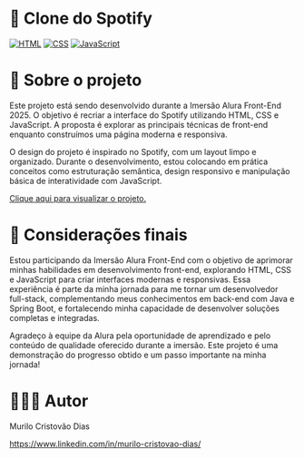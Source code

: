 # 🎵 Clone do Spotify
[![HTML](https://img.shields.io/badge/HTML-%23E34F26.svg?logo=html5&logoColor=white)](#)
[![CSS](https://img.shields.io/badge/CSS-1572B6?logo=css3&logoColor=fff)](#)
[![JavaScript](https://img.shields.io/badge/JavaScript-F7DF1E?logo=javascript&logoColor=000)](#)


# 📝 Sobre o projeto
Este projeto está sendo desenvolvido durante a Imersão Alura Front-End 2025. O objetivo é recriar a interface do Spotify utilizando HTML, CSS e JavaScript. A proposta é explorar as principais técnicas de front-end enquanto construímos uma página moderna e responsiva.

O design do projeto é inspirado no Spotify, com um layout limpo e organizado. Durante o desenvolvimento, estou colocando em prática conceitos como estruturação semântica, design responsivo e manipulação básica de interatividade com JavaScript.

<a href="https://murilodias03.github.io/spotify-imersao-alura/" target="_blank" rel="external">Clique aqui para visualizar o projeto.</a>

# 🐢 Considerações finais
Estou participando da Imersão Alura Front-End com o objetivo de aprimorar minhas habilidades em desenvolvimento front-end, explorando HTML, CSS e JavaScript para criar interfaces modernas e responsivas. Essa experiência é parte da minha jornada para me tornar um desenvolvedor full-stack, complementando meus conhecimentos em back-end com Java e Spring Boot, e fortalecendo minha capacidade de desenvolver soluções completas e integradas.

Agradeço à equipe da Alura pela oportunidade de aprendizado e pelo conteúdo de qualidade oferecido durante a imersão. Este projeto é uma demonstração do progresso obtido e um passo importante na minha jornada!

# 🧙🏼‍♂️️ Autor

Murilo Cristovão Dias

https://www.linkedin.com/in/murilo-cristovao-dias/
